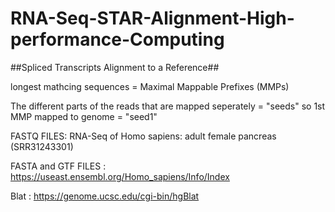 # RNA-Seq-STAR-Alignment-High-performance-Computing
##Spliced Transcripts Alignment to a Reference##
  
  longest mathcing sequences = Maximal Mappable Prefixes (MMPs)

  The different parts of the reads that are mapped seperately = "seeds"
  so 1st MMP mapped to genome = "seed1"
  
FASTQ FILES:
RNA-Seq of Homo sapiens: adult female pancreas (SRR31243301)

FASTA and GTF FILES : https://useast.ensembl.org/Homo_sapiens/Info/Index

Blat : https://genome.ucsc.edu/cgi-bin/hgBlat
